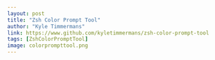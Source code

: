 ```yaml
---
layout: post
title: "Zsh Color Prompt Tool"
author: "Kyle Timmermans"
link: https://www.github.com/kyletimmermans/zsh-color-prompt-tool
tags: [ZshColorPromptTool]
image: colorprompttool.png
---
```

